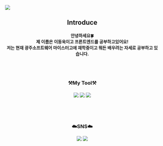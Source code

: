 <img src="https://capsule-render.vercel.app/api?type=wave&color=FFEFD5&height=300&section=header&text=WelCome%20&fontSize=90&fontColor=ffffff" />
<h2 align="center">Introduce<br>
<h4 align="center">안녕하세요🍀<br>제 이름은 이동욱이고 프론트엔드를 공부하고있어요!<br>저는 현재 광주소프트웨어 마이스터고에 재학중이고 뭐든 배우려는
자세로 공부하고 있습니다.</h4><br><br>
 
<h3 align="center">⚒️My Tool⚒️<h3>
<p align="center">
<img src="https://img.shields.io/badge/HTML-7ED321?style=for-the-badge&logo=HTML5&logoColor=white">
<img src="https://img.shields.io/badge/CSS-FF6B00?style=for-the-badge&logo=CSS3&logoColor=white">
<img src="https://img.shields.io/badge/JavaScript-F7DF1E?style=for-the-badge&logo=JavaScript&logoColor=white"><br>
</p><br><br>

<h3 align="center">☁️SNS☁️</h3>
<p align="center">
<href="https://www.instagram.com/dongwook1207/" target="_blank"><img src="https://img.shields.io/badge/Instargram-E4405F?style=flat-square&logo=Instagram&logoColor=white"/>
<href="https://mail.google.com/mail/u/0/?tab=rm&ogbl#inbox" target="_blank"><img src="https://img.shields.io/badge/Gmail-8B89CC?style=flat-square&logo=Gmail&logoColor=white"/>
</p>


